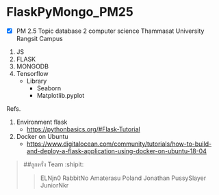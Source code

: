 # FlaskPyMongo_PM25
- [x] PM 2.5 Topic database 2 computer science Thammasat University Rangsit Campus

1. JS
2. FLASK
3. MONGODB
4. Tensorflow
   - Library
     - Seaborn
     - Matplotlib.pyplot

Refs.
1. Environment flask
   - https://pythonbasics.org/#Flask-Tutorial
2. Docker on Ubuntu
   - https://www.digitalocean.com/community/tutorials/how-to-build-and-deploy-a-flask-application-using-docker-on-ubuntu-18-04
   
>##ลูกหรั่ง Team :shipit:
>>ELNjn0
>>RabbitNo
>>Amaterasu
>>Poland
>>Jonathan
>>PussySlayer
>>JuniorNkr
